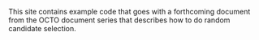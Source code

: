 This site contains example code that goes with a forthcoming document from the OCTO document series
that describes how to do random candidate selection.
